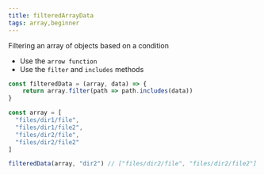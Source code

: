 ```yaml
---
title: filteredArrayData
tags: array,beginner
---
```


Filtering an array of objects based on a condition

- Use the `arrow function`
- Use the `filter` and `includes` methods

```js
const filteredData = (array, data) => {
	return array.filter(path => path.includes(data))
}
```

```js
const array = [
  "files/dir1/file",
  "files/dir1/file2",
  "files/dir2/file",
  "files/dir2/file2"
]

filteredData(array, "dir2") // ["files/dir2/file", "files/dir2/file2"]
```
